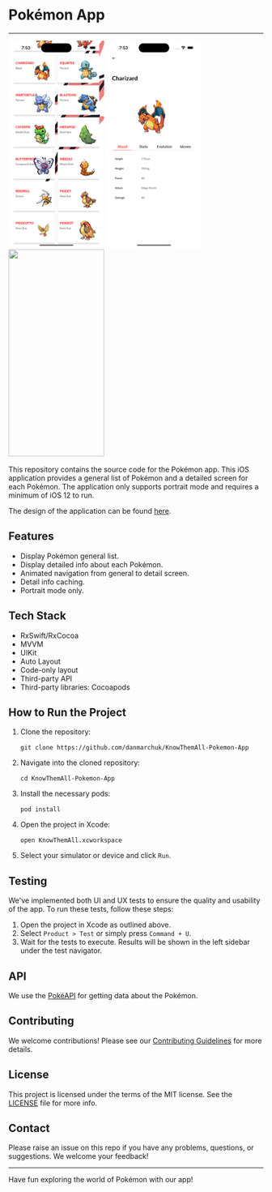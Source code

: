 # Pokémon App

-----------------------------------------------------
<p float="left">
<img src="Images/1.png"  width="189" height="409"> 
<img src="Images/2.png"  width="189" height="409"> 
<img src="Images/3.gif"  width="189" height="409"> 
</p>

This repository contains the source code for the Pokémon app. This iOS application provides a general list of Pokémon and a detailed screen for each Pokémon. The application only supports portrait mode and requires a minimum of iOS 12 to run.


The design of the application can be found [here](https://www.figma.com/file/Aa4VRXeKfKN1s0Gww4FQ8v/Catch%E2%80%99em-all).

## Features

- Display Pokémon general list.
- Display detailed info about each Pokémon.
- Animated navigation from general to detail screen.
- Detail info caching.
- Portrait mode only.

## Tech Stack

- RxSwift/RxCocoa
- MVVM
- UIKit
- Auto Layout
- Code-only layout
- Third-party API
- Third-party libraries: Cocoapods

## How to Run the Project

1. Clone the repository: 
   ```
   git clone https://github.com/danmarchuk/KnowThemAll-Pokemon-App
   ```
2. Navigate into the cloned repository: 
   ```
   cd KnowThemAll-Pokemon-App
   ```
3. Install the necessary pods: 
   ```
   pod install
   ```
4. Open the project in Xcode: 
   ```
   open KnowThemAll.xcworkspace
   ```
5. Select your simulator or device and click `Run`.

## Testing

We've implemented both UI and UX tests to ensure the quality and usability of the app. To run these tests, follow these steps:

1. Open the project in Xcode as outlined above.
2. Select `Product > Test` or simply press `Command + U`.
3. Wait for the tests to execute. Results will be shown in the left sidebar under the test navigator.

## API

We use the [PokéAPI](https://pokeapi.co) for getting data about the Pokémon.

## Contributing

We welcome contributions! Please see our [Contributing Guidelines](CONTRIBUTING.md) for more details.

## License

This project is licensed under the terms of the MIT license. See the [LICENSE](LICENSE.md) file for more info.

## Contact

Please raise an issue on this repo if you have any problems, questions, or suggestions. We welcome your feedback!

--- 

Have fun exploring the world of Pokémon with our app!
